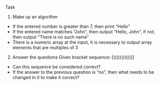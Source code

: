Task
1. Make up an algorithm
- If the entered number is greater than 7, then print “Hello”
- If the entered name matches “John”, then output “Hello, John”, if not, then output "There is no such name"
- There is a numeric array at the input, it is necessary to output array elements that are multiples of 3

2. Answer the questions
Given bracket sequence: [((())()(())]]
- Can this sequence be considered correct?
- If the answer to the previous question is “no”, then what needs to be changed in it to make it correct?
